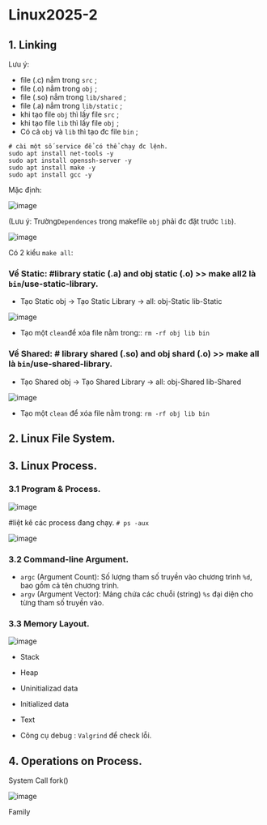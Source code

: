# Linux2025-2
## 1. Linking

Lưu ý: 
- file (.c) nẳm trong `src` ;
- file (.o) nẳm trong `obj` ;
- file (.so) nẳm trong `lib/shared` ;
- file (.a) nẳm trong `lib/static` ;
- khi tạo file `obj` thì lấy file `src` ;
- khi tạo file `lib` thì lấy file `obj` ;
- Có cả `obj` và `lib` thì tạo đc file `bin` ;
 
```
# cài một số service để có thể chạy đc lệnh.
sudo apt install net-tools -y
sudo apt install openssh-server -y
sudo apt install make -y
sudo apt install gcc -y
```
Mặc định:

![image](https://github.com/user-attachments/assets/c378845e-ae1b-4a11-b7fc-76c8c62cf15c)

(Lưu ý: Trường`Dependences` trong makefile `obj` phải đc đặt trước `lib`).

![image](https://github.com/user-attachments/assets/cdfe77bb-b099-460f-a7b0-f144f73b0336)

Có 2 kiểu `make all`:

### Về Static: #library static (.a) and obj static (.o) >> make all2 là `bin`/use-static-library.
- Tạo Static obj → Tạo Static Library → all: obj-Static lib-Static
  
![image](https://github.com/user-attachments/assets/c2b59728-a07a-408d-81ba-4515e0e69384)
- Tạo một `clean`để xóa file nằm trong:: `rm -rf obj lib bin`
### Về Shared: # library shared (.so) and obj shard (.o) >> make all là `bin`/use-shared-library.
- Tạo Shared obj → Tạo Shared Library → all: obj-Shared lib-Shared

![image](https://github.com/user-attachments/assets/2bfc7c0b-39d3-4c83-91f2-f7f2811743ad)
- Tạo một `clean` để xóa file nằm trong: `rm -rf obj lib bin`

## 2. Linux File System.


## 3. Linux Process.

### 3.1 Program  & Process.

![image](https://github.com/user-attachments/assets/684d4954-2703-4d59-b638-c675806f3860)

#liệt kê các process đang chạy. `# ps -aux`

![image](https://github.com/user-attachments/assets/57287ef8-bd6d-42e9-99de-fa2d0b670a93)

### 3.2 Command-line Argument.

- `argc` (Argument Count): Số lượng tham số truyền vào chương trình `%d`, bao gồm cả tên chương trình.
- `argv` (Argument Vector): Mảng chứa các chuỗi (string) `%s` đại diện cho từng tham số truyền vào.

### 3.3 Memory Layout.

![image](https://github.com/user-attachments/assets/6600df5a-83f6-4dbf-a86c-b46d621466b0)

- Stack
- Heap
- Uninitializad data
- Initialized data
- Text

- Công cụ debug : `Valgrind` để check lỗi.
  
## 4. Operations on Process.

System Call fork()

![image](https://github.com/user-attachments/assets/03f52db4-8584-4a37-abd4-d4ce096a209a)

 Family








